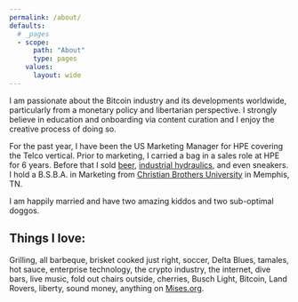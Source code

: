 ```yaml
---
permalink: /about/
defaults:
  # _pages
  - scope:
      path: "About"
      type: pages
    values:
      layout: wide
---
```


I am passionate about the Bitcoin industry and its developments worldwide, particularly from a monetary policy and libertarian perspective. I strongly believe in education and onboarding via content curation and I enjoy the creative process of doing so.

For the past year, I have been the US Marketing Manager for HPE covering the Telco vertical. Prior to marketing, I carried a bag in a sales role at HPE for 6 years. Before that I sold [beer](http://diamondbear.com/), [industrial hydraulics](https://www.fainc.net/), and even sneakers.
I hold a B.S.B.A. in Marketing from [Christian Brothers University](https://www.cbu.edu/) in Memphis, TN. 

I am happily married and have two amazing kiddos and two sub-optimal doggos.

## Things I love:
Grilling, all barbeque, brisket cooked just right, soccer, Delta Blues, tamales, hot sauce, enterprise technology, the crypto industry, the internet, dive bars, live music, fold out chairs outside, cherries, Busch Light, Bitcoin, Land Rovers, liberty, sound money, anything on [Mises.org](https://mises.org/).